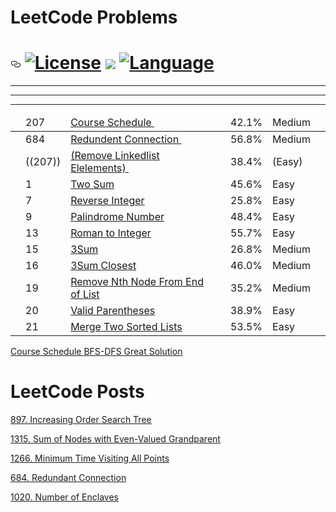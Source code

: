 # LeetCode Problems


<h1><a id="user-content-leetcode---" class="anchor" aria-hidden="true" href="#leetcode---"><svg class="octicon octicon-link" viewBox="0 0 16 16" version="1.1" width="16" height="16" aria-hidden="true"><path fill-rule="evenodd" d="M4 9h1v1H4c-1.5 0-3-1.69-3-3.5S2.55 3 4 3h4c1.45 0 3 1.69 3 3.5 0 1.41-.91 2.72-2 3.25V8.59c.58-.45 1-1.27 1-2.09C10 5.22 8.98 4 8 4H4c-.98 0-2 1.22-2 2.5S3 9 4 9zm9-3h-1v1h1c1 0 2 1.22 2 2.5S13.98 12 13 12H9c-.98 0-2-1.22-2-2.5 0-.83.42-1.64 1-2.09V6.25c-1.09.53-2 1.84-2 3.25C6 11.31 7.55 13 9 13h4c1.45 0 3-1.69 3-3.5S14.5 6 13 6z"></path></svg></a><a href="https://leetcode.com/problemset/algorithms/" rel="nofollow"></a> <a href="/fishercoder1534/Leetcode/blob/master/LICENSE.md">
  <img src="https://camo.githubusercontent.com/f0ff573ba262818cbb1e0c8d3210475691a99c01/68747470733a2f2f696d672e736869656c64732e696f2f62616467652f6c6963656e73652d4170616368655f322e302d626c75652e737667" alt="License" data-canonical-src="https://img.shields.io/badge/license-Apache_2.0-blue.svg" style="max-width:100%;"></a> <a href="https://travis-ci.org/fishercoder1534/Leetcode" rel="nofollow"><img src="https://travis-ci.org/fishercoder1534/Leetcode.svg?branch=master" style="max-width:100%;"></a> <a target="_blank" rel="noopener noreferrer" href="https://camo.githubusercontent.com/5c9d601d8a0372b2811af6307ec3c2c67451f046/68747470733a2f2f696d672e736869656c64732e696f2f62616467652f6c616e67756167652d4a6176612532302532462532304d7953514c253230253246253230426173682d626c75652e737667"><img src="https://camo.githubusercontent.com/5c9d601d8a0372b2811af6307ec3c2c67451f046/68747470733a2f2f696d672e736869656c64732e696f2f62616467652f6c616e67756167652d4a6176612532302532462532304d7953514c253230253246253230426173682d626c75652e737667" alt="Language" data-canonical-src="https://img.shields.io/badge/language-Java" style="max-width:100%;"></a></h1>
  
  
  

<table class="table table-striped">
  <thead> 
  
<tr><td value="ac" label="[object Object]"><span class="text-success fa fa-check"></span></td><td label="[object Object]">207</td><td value="Course Schedule" label="[object Object]"><div>
  
  <a href="https://leetcode.com/problems/course-schedule/" data-slug="course-schedule">
    Course Schedule </a> &nbsp;&nbsp;&nbsp;&nbsp;
    
  </div></td><td label="[object Object]"><a href="/articles/course-schedule"><i class="fa fa-file-text"></i></a></td><td value="42.131501399171746" label="[object Object]">42.1%</td><td value="[object Object]" label="[object Object]"><span class="label label-warning round">Medium</span></td><td value="0" label="[object Object]"><div class="frequency-locked"><span><span class="" data-toggle="tooltip" data-placement="top" data-original-title="Frequency of problems that appear in real interviews" aria-hidden="true" style="cursor: pointer;"><i class="fa fa-lock"></i></span></span></div></td></tr> 
   </thead>
  
  


  
<tr><td value="ac" label="[object Object]"><span class="text-success fa fa-check"></span></td><td label="[object Object]">684</td><td value="Redundent Connection" label="[object Object]"><div>
  
  <a href="https://leetcode.com/problems/redundant-connection/" data-slug="course-schedule">
   Redundent Connection </a> &nbsp;&nbsp;&nbsp;&nbsp;
    
  </div></td><td label="[object Object]"><a href="/articles/course-schedule"><i class="fa fa-file-text"></i></a></td><td value="42.131501399171746" label="[object Object]">56.8%</td><td value="[object Object]" label="[object Object]"><span class="label label-warning round">Medium</span></td><td value="0" label="[object Object]"><div class="frequency-locked"><span><span class="" data-toggle="tooltip" data-placement="top" data-original-title="Frequency of problems that appear in real interviews" aria-hidden="true" style="cursor: pointer;"><i class="fa fa-lock"></i></span></span></div></td></tr> 
 
   
   
   
   
<tr><td value="ac" label="[object Object]"><span class="text-success fa fa-check"></span></td><td label="[object Object]">   ((207))   </td><td value="Redundent Connection" label="[object Object]"><div>
  
  <a href="https://leetcode.com/problems/remove-linked-list-elements/" data-slug="Remove Linkedlist Elelements">
      (Remove Linkedlist Elelements)    </a> &nbsp;&nbsp;&nbsp;&nbsp;
    
  </div></td><td label="[object Object]"><a href="/articles/course-schedule"><i class="fa fa-file-text"></i></a></td><td value="42.131501399171746" label="[object Object]">   38.4%  </td><td value="[object Object]" label="[object Object]"><span class="label label-warning round">   (Easy) </span></td><td value="0" label="[object Object]"><div class="frequency-locked"><span><span class="" data-toggle="tooltip" data-placement="top" data-original-title="Frequency of problems that appear in real interviews" aria-hidden="true" style="cursor: pointer;"><i class="fa fa-lock"></i></span></span></div></td></tr> 
 
 -----------------
 
---- 
 <tr><td value="ac" label="[object Object]"><span class="text-success fa fa-check"></span></td><td label="[object Object]">1</td><td value="Two Sum" label="[object Object]"><div><a href="/problems/two-sum" data-slug="two-sum">Two Sum</a>&nbsp;&nbsp;&nbsp;&nbsp;</div></td><td label="[object Object]"><a href="/articles/two-sum"><i class="fa fa-file-text"></i></a></td><td value="45.596978418474734" label="[object Object]">45.6%</td><td value="[object Object]" label="[object Object]"><span class="label label-success round">Easy</span></td><td value="0" label="[object Object]"><div class="frequency-locked"><span><span class="" data-toggle="tooltip" data-placement="top" data-original-title="Frequency of problems that appear in real interviews" aria-hidden="true" style="cursor: pointer;"><i class="fa fa-lock "></i></span></span></div></td></tr>

----- 
<tr><td value="ac" label="[object Object]"><span class="text-success fa fa-check"></span></td><td label="[object Object]">7</td><td value="Reverse Integer" label="[object Object]"><div><a href="/problems/reverse-integer" data-slug="reverse-integer">Reverse Integer</a>&nbsp;&nbsp;&nbsp;&nbsp;</div></td><td label="[object Object]"><a href="/articles/reverse-integer"><i class="fa fa-file-text"></i></a></td><td value="25.809900742979135" label="[object Object]">25.8%</td><td value="[object Object]" label="[object Object]"><span class="label label-success round">Easy</span></td><td value="0" label="[object Object]"><div class="frequency-locked"><span><span class="" data-toggle="tooltip" data-placement="top" data-original-title="Frequency of problems that appear in real interviews" aria-hidden="true" style="cursor: pointer;"><i class="fa fa-lock "></i></span></span></div></td></tr>
  
  
  <tr><td value="ac" label="[object Object]"><span class="text-success fa fa-check"></span></td><td label="[object Object]">9</td><td value="Palindrome Number" label="[object Object]"><div><a href="/problems/palindrome-number" data-slug="palindrome-number">Palindrome Number</a>&nbsp;&nbsp;&nbsp;&nbsp;</div></td><td label="[object Object]"><a href="/articles/palindrome-number"><i class="fa fa-file-text"></i></a></td><td value="48.37524456739936" label="[object Object]">48.4%</td><td value="[object Object]" label="[object Object]"><span class="label label-success round">Easy</span></td><td value="0" label="[object Object]"><div class="frequency-locked"><span><span class="" data-toggle="tooltip" data-placement="top" data-original-title="Frequency of problems that appear in real interviews" aria-hidden="true" style="cursor: pointer;"><i class="fa fa-lock "></i></span></span></div></td></tr>
  
  
  <tr><td value="ac" label="[object Object]"><span class="text-success fa fa-check"></span></td><td label="[object Object]">13</td><td value="Roman to Integer" label="[object Object]"><div><a href="/problems/roman-to-integer" data-slug="roman-to-integer">Roman to Integer</a>&nbsp;&nbsp;&nbsp;&nbsp;</div></td><td label="[object Object]"><a href="/articles/roman-to-integer"><i class="fa fa-file-text"></i></a></td><td value="55.707347856261094" label="[object Object]">55.7%</td><td value="[object Object]" label="[object Object]"><span class="label label-success round">Easy</span></td><td value="0" label="[object Object]"><div class="frequency-locked"><span><span class="" data-toggle="tooltip" data-placement="top" data-original-title="Frequency of problems that appear in real interviews" aria-hidden="true" style="cursor: pointer;"><i class="fa fa-lock "></i></span></span></div></td></tr>
  
  
  
  <tr><td value="ac" label="[object Object]"><span class="text-success fa fa-check"></span></td><td label="[object Object]">15</td><td value="3Sum" label="[object Object]"><div><a href="/problems/3sum" data-slug="3sum">3Sum</a>&nbsp;&nbsp;&nbsp;&nbsp;</div></td><td label="[object Object]"><a href="/articles/3sum"><i class="fa fa-file-text"></i></a></td><td value="26.82929833276541" label="[object Object]">26.8%</td><td value="[object Object]" label="[object Object]"><span class="label label-warning round">Medium</span></td><td value="0" label="[object Object]"><div class="frequency-locked"><span><span class="" data-toggle="tooltip" data-placement="top" data-original-title="Frequency of problems that appear in real interviews" aria-hidden="true" style="cursor: pointer;"><i class="fa fa-lock "></i></span></span></div></td></tr>
  
  
  <tr><td value="ac" label="[object Object]"><span class="text-success fa fa-check"></span></td><td label="[object Object]">16</td><td value="3Sum Closest" label="[object Object]"><div><a href="/problems/3sum-closest" data-slug="3sum-closest">3Sum Closest</a>&nbsp;&nbsp;&nbsp;&nbsp;</div></td><td label="[object Object]"><a href="/articles/3sum-closest"><i class="fa fa-file-text"></i></a></td><td value="46.00675747417598" label="[object Object]">46.0%</td><td value="[object Object]" label="[object Object]"><span class="label label-warning round">Medium</span></td><td value="0" label="[object Object]"><div class="frequency-locked"><span><span class="" data-toggle="tooltip" data-placement="top" data-original-title="Frequency of problems that appear in real interviews" aria-hidden="true" style="cursor: pointer;"><i class="fa fa-lock "></i></span></span></div></td></tr>
  
  
  <tr><td value="ac" label="[object Object]"><span class="text-success fa fa-check"></span></td><td label="[object Object]">19</td><td value="Remove Nth Node From End of List" label="[object Object]"><div><a href="/problems/remove-nth-node-from-end-of-list" data-slug="remove-nth-node-from-end-of-list">Remove Nth Node From End of List</a>&nbsp;&nbsp;&nbsp;&nbsp;</div></td><td label="[object Object]"><a href="/articles/remove-nth-node-from-end-of-list"><i class="fa fa-file-text"></i></a></td><td value="35.20915645027977" label="[object Object]">35.2%</td><td value="[object Object]" label="[object Object]"><span class="label label-warning round">Medium</span></td><td value="0" label="[object Object]"><div class="frequency-locked"><span><span class="" data-toggle="tooltip" data-placement="top" data-original-title="Frequency of problems that appear in real interviews" aria-hidden="true" style="cursor: pointer;"><i class="fa fa-lock "></i></span></span></div></td></tr>
  
  
  <tr><td value="ac" label="[object Object]"><span class="text-success fa fa-check"></span></td><td label="[object Object]">20</td><td value="Valid Parentheses" label="[object Object]"><div><a href="/problems/valid-parentheses" data-slug="valid-parentheses">Valid Parentheses</a>&nbsp;&nbsp;&nbsp;&nbsp;</div></td><td label="[object Object]"><a href="/articles/valid-parentheses"><i class="fa fa-file-text"></i></a></td><td value="38.9457634904446" label="[object Object]">38.9%</td><td value="[object Object]" label="[object Object]"><span class="label label-success round">Easy</span></td><td value="0" label="[object Object]"><div class="frequency-locked"><span><span class="" data-toggle="tooltip" data-placement="top" data-original-title="Frequency of problems that appear in real interviews" aria-hidden="true" style="cursor: pointer;"><i class="fa fa-lock "></i></span></span></div></td></tr>
  
  
  <tr><td value="ac" label="[object Object]"><span class="text-success fa fa-check"></span></td><td label="[object Object]">21</td><td value="Merge Two Sorted Lists" label="[object Object]"><div><a href="/problems/merge-two-sorted-lists" data-slug="merge-two-sorted-lists">Merge Two Sorted Lists</a>&nbsp;&nbsp;&nbsp;&nbsp;</div></td><td label="[object Object]"><a href="/articles/merged-two-sorted-lists"><i class="fa fa-file-text"></i></a></td><td value="53.493918423331564" label="[object Object]">53.5%</td><td value="[object Object]" label="[object Object]"><span class="label label-success round">Easy</span></td><td value="0" label="[object Object]"><div class="frequency-locked"><span><span class="" data-toggle="tooltip" data-placement="top" data-original-title="Frequency of problems that appear in real interviews" aria-hidden="true" style="cursor: pointer;"><i class="fa fa-lock "></i></span></span></div></td></tr>
  
  </table>
  
  

  [Course Schedule BFS-DFS Great Solution](https://leetcode.com/problems/course-schedule/discuss/58524/Java-DFS-and-BFS-solution)
  
  <H1>LeetCode Posts</H1>
  
  [897. Increasing Order Search Tree](https://leetcode.com/problems/increasing-order-search-tree/discuss/643117/java-inorder-traversal-100-0ms)
  
  [1315. Sum of Nodes with Even-Valued Grandparent](https://leetcode.com/problems/sum-of-nodes-with-even-valued-grandparent/discuss/679699/java-dfs-easy-to-understand-9866-1-ms)
  
  [1266. Minimum Time Visiting All Points](https://leetcode.com/problems/minimum-time-visiting-all-points/discuss/684053/java-simple-solution-100-0ms)
  
  [684. Redundant Connection](https://leetcode.com/problems/redundant-connection/discuss/695572/java-union-find-small-method-pieces-to-help-understand)
  
  [1020. Number of Enclaves](https://leetcode.com/problems/number-of-enclaves/discuss/696039/java-dfs-simple-with-explanation-97)
